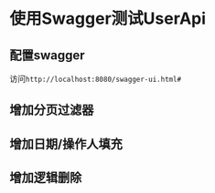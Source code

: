 # 使用Swagger测试UserApi



## 配置swagger



访问`http://localhost:8080/swagger-ui.html#`





## 增加分页过滤器



## 增加日期/操作人填充



## 增加逻辑删除











